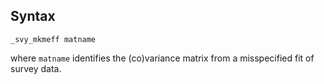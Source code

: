 ## Syntax

`_svy_mkmeff matname`

where `matname` identifies the (co)variance matrix from a misspecified
fit of survey data.
